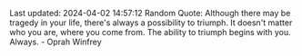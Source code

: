 Last updated: 2024-04-02 14:57:12
Random Quote: Although there may be tragedy in your life, there's always a possibility to triumph. It doesn't matter who you are, where you come from. The ability to triumph begins with you. Always. - Oprah Winfrey